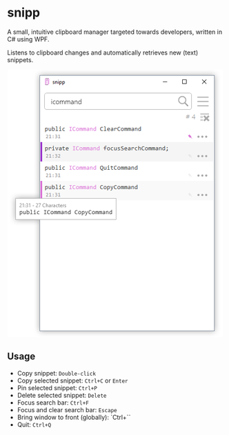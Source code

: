 ﻿# snipp

A small, intuitive clipboard manager targeted towards developers, written in C# using WPF.

Listens to clipboard changes and automatically retrieves new (text) snippets.

![snipp screenshot](.screenshots/screenshot-0.9.0.png)

## Usage

* Copy snippet: `Double-click`
* Copy selected snippet: `Ctrl+C` or `Enter`
* Pin selected snippet: `Ctrl+P`
* Delete selected snippet: `Delete`
* Focus search bar: `Ctrl+F`
* Focus and clear search bar: `Escape`
* Bring window to front (globally): `Ctrl+\``
* Quit: `Ctrl+Q`
